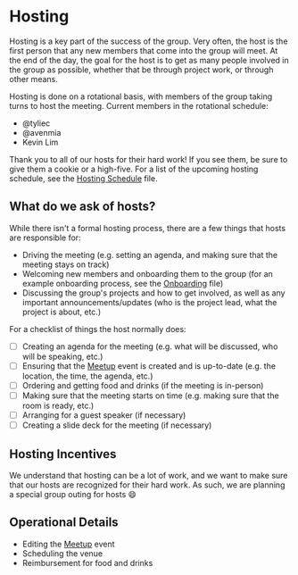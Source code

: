 # Hosting

Hosting is a key part of the success of the group. Very often, the host is the first person that any new members that come into the group will meet. At the end of the day, the goal for the host is to get as many people involved in the group as possible, whether that be through project work, or through other means.

Hosting is done on a rotational basis, with members of the group taking turns to host the meeting. Current members in the rotational schedule:
- @tyliec
- @avenmia
- Kevin Lim

Thank you to all of our hosts for their hard work! If you see them, be sure to give them a cookie or a high-five. For a list of the upcoming hosting schedule, see the [Hosting Schedule](./SCHEDULE.md) file.

## What do we ask of hosts?

While there isn't a formal hosting process, there are a few things that hosts are responsible for:
- Driving the meeting (e.g. setting an agenda, and making sure that the meeting stays on track)
- Welcoming new members and onboarding them to the group (for an example onboarding process, see the [Onboarding](./ONBOARDING.md) file)
- Discussing the group's projects and how to get involved, as well as any important announcements/updates (who is the project lead, what the project is about, etc.)

For a checklist of things the host normally does:
- [ ] Creating an agenda for the meeting (e.g. what will be discussed, who will be speaking, etc.)
- [ ] Ensuring that the [Meetup](https://www.meetup.com/code-with-aloha/) event is created and is up-to-date (e.g. the location, the time, the agenda, etc.)
- [ ] Ordering and getting food and drinks (if the meeting is in-person)
- [ ] Making sure that the meeting starts on time (e.g. making sure that the room is ready, etc.)
- [ ] Arranging for a guest speaker (if necessary)
- [ ] Creating a slide deck for the meeting (if necessary)

## Hosting Incentives

We understand that hosting can be a lot of work, and we want to make sure that our hosts are recognized for their hard work. As such, we are planning a special group outing for hosts :smile:

## Operational Details
- Editing the [Meetup](https://www.meetup.com/code-with-aloha/) event
- Scheduling the venue
- Reimbursement for food and drinks
